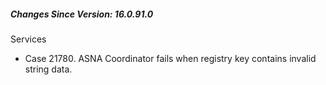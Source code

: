 <h5 id="SinceVersion">Changes Since Version: 16.0.91.0</h5>

<span class="changeNoteHeading">Services</span>
<ul>
    <li>Case 21780. ASNA Coordinator fails when registry key contains invalid string data.</li>
</ul>
